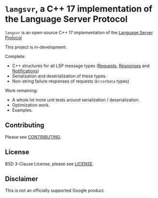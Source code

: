 # `langsvr`, a C++ 17 implementation of the Language Server Protocol

`langsvr` is an open-source C++ 17 implementation of the [Language Server Protocol](https://microsoft.github.io/language-server-protocol/)

This project is in-development.

Complete:
* C++ structures for all LSP message types ([Requests](https://microsoft.github.io/language-server-protocol/specifications/lsp/3.17/specification/#requestMessage), [Responses](https://microsoft.github.io/language-server-protocol/specifications/lsp/3.17/specification/#responseMessage) and [Notifications](https://microsoft.github.io/language-server-protocol/specifications/lsp/3.17/specification/#dollarRequests))
* Serialization and deserialization of these types.
* Non-string failure responses of requests (`ErrorData` types)

Work remaining:
* A whole lot more unit tests around serialization / deserialization.
* Optimization work.
* Examples.

## Contributing

Please see [CONTRIBUTING](/CONTRIBUTING).

## License

BSD 3-Clause License, please see [LICENSE](/LICENSE).

## Disclaimer

This is not an officially supported Google product.
